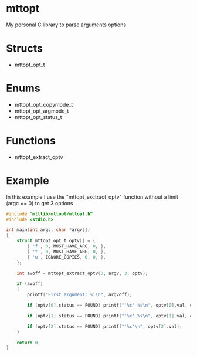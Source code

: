 # mttopt
My personal C library to parse arguments options

# Structs
- mttopt_opt_t

# Enums
- mttopt_opt_copymode_t
- mttopt_opt_argmode_t
- mttopt_opt_status_t

# Functions
- mttopt_extract_optv

# Example
In this example I use the "mttopt_exctract_optv" function without a limit (argc == 0) to get 3 options
```c
#include "mttlib/mttopt/mttopt.h"
#include <stdio.h>

int main(int argc, char *argv[])
{
	struct mttopt_opt_t optv[] = {
		{ 'f', 0, MUST_HAVE_ARG, 0, },
		{ 't', 0, MUST_HAVE_ARG, 0, },
		{ 'u', IGNORE_COPIES, 0, 0, },
	};

	int avoff = mttopt_extract_optv(0, argv, 3, optv);

	if (avoff)
	{
		printf("First argument: %i\n", argvoff);

		if (optv[0].status == FOUND) printf("'%c' %s\n", optv[0].val, optv[0].arg);

		if (optv[1].status == FOUND) printf("'%c' %s\n", optv[1].val, optv[1].arg);

		if (optv[2].status == FOUND) printf("'%c'\n", optv[2].val);
	}

	return 0;
}
```
